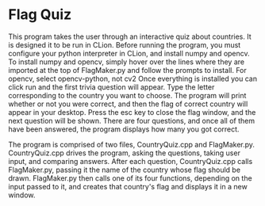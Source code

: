 # Flag Quiz

This program takes the user through an interactive quiz about countries.
It is designed it to be run in CLion.
Before running the program, you must configure your python interpreter in CLion, and install numpy and opencv.
To install numpy and opencv, simply hover over the lines where they are imported at the top of FlagMaker.py and follow the prompts to install. For opencv, select opencv-python, not cv2
Once everything is installed you can click run and the first trivia question will appear.
Type the letter corresponding to the country you want to choose.
The program will print whether or not you were correct, and then the flag of correct country will appear in your desktop.
Press the esc key to close the flag window, and the next question will be shown. 
There are four questions, and once all of them have been answered, the program displays how many you got correct.


The program is comprised of two files, CountryQuiz.cpp and FlagMaker.py. 
CountryQuiz.cpp drives the program, asking the questions, taking user input, and comparing answers. 
After each question, CountryQuiz.cpp calls FlagMaker.py, passing it the name of the country whose flag should be drawn.
FlagMaker.py then calls one of its four functions, depending on the input passed to it, and creates that country's flag and displays it in a new window.

